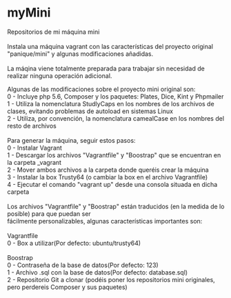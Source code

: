 # myMini
Repositorios de mi máquina mini<br/><br/>
Instala una máquina vagrant con las características del proyecto original "panique/mini" y algunas modificaciones añadidas.<br/><br/>
La máqina viene totalmente preparada para trabajar sin necesidad de realizar ninguna operación adicional.<br/>

Algunas de las modificaciones sobre el proyecto mini original son:<br/>
0 - Incluye php 5.6, Composer y los paquetes: Plates, Dice, Kint y Phpmailer<br/>
1 - Utiliza la nomenclatura StudlyCaps en los nombres de los archivos de clases, evitando problemas de autoload en sistemas Linux<br/>
2 - Utiliza, por convención, la nomenclatura camealCase en los nombres del resto de archivos<br/>
<br/>
Para generar la máquina, seguir estos pasos:<br/>
0 - Instalar Vagrant<br/>
1 - Descargar los archivos "Vagrantfile" y "Boostrap" que se encuentran en la carpeta _vagrant<br/>
2 - Mover ambos archivos a la carpeta donde queréis crear la máquina<br/>
3 - Instalar la box Trusty64 (o cambiar la box en el archivo Vagrantfile)<br/>
4 - Ejecutar el comando "vagrant up" desde una consola situada en dicha carpeta<br/>
<br/>
Los archivos "Vagrantfile" y "Boostrap" están traducidos (en la medida de lo posible) para que puedan ser<br/>
fácilmente personalizables, algunas características importantes son:<br/>
<br/>
Vagrantfile<br/>
0 -  Box a utilizar(Por defecto: ubuntu/trusty64)<br/>
<br/>
Boostrap<br/>
0 - Contraseña de la base de datos(Por defecto: 123)<br/>
1 - Archivo .sql con la base de datos(Por defecto: database.sql)<br/>
2 - Repositorio Git a clonar (podéis poner los repositorios mini originales, pero perdereis Composer y sus paquetes)<br/>

